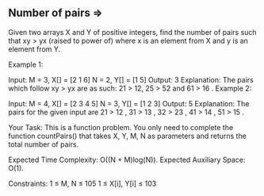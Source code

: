 Number of pairs  =>
---------------- 


Given two arrays X and Y of positive integers, find the number of pairs such that xy > yx (raised to power of) where x is an element from X and y is an element from Y.

Example 1:

Input: 
M = 3, X[] = [2 1 6] 
N = 2, Y[] = [1 5]
Output: 3
Explanation: 
The pairs which follow xy > yx are 
as such: 21 > 12,  25 > 52 and 61 > 16 .
Example 2:

Input: 
M = 4, X[] = [2 3 4 5]
N = 3, Y[] = [1 2 3]
Output: 5
Explanation: 
The pairs for the given input are 
21 > 12 , 31 > 13 , 32 > 23 , 41 > 14 , 
51 > 15 .

Your Task:
This is a function problem. You only need to complete the function countPairs() that takes X, Y, M, N as parameters and returns the total number of pairs.

Expected Time Complexity: O((N + M)log(N)).
Expected Auxiliary Space: O(1).

Constraints:
1 ≤ M, N ≤ 105
1 ≤ X[i], Y[i] ≤ 103

